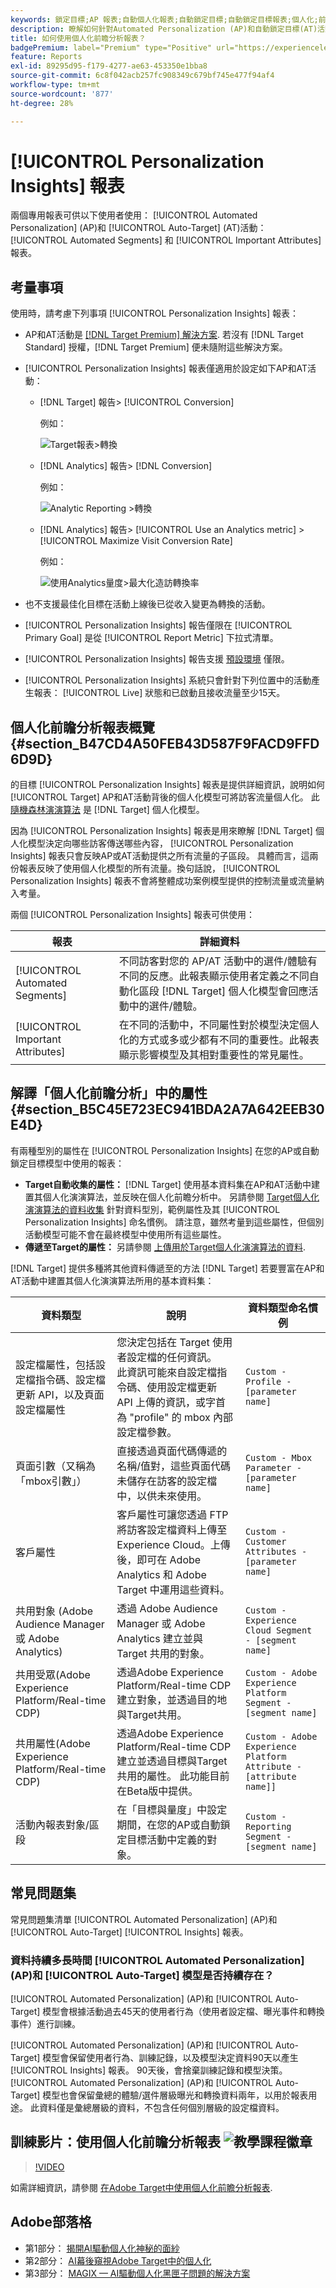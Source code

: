 ```yaml
---
keywords: 鎖定目標;AP 報表;自動個人化報表;自動鎖定目標;自動鎖定目標報表;個人化;前瞻分析;自動化區段;faq;常見問題集;重要屬性
description: 瞭解如何針對Automated Personalization (AP)和自動鎖定目標(AT)活動使用專用報表 — 自動化區段和重要屬性。
title: 如何使用個人化前瞻分析報表？
badgePremium: label="Premium" type="Positive" url="https://experienceleague.adobe.com/docs/target/using/introduction/intro.html?lang=en#premium newtab=true" tooltip="檢視Target Premium包含的內容。"
feature: Reports
exl-id: 89295d95-f179-4277-ae63-453350e1bba8
source-git-commit: 6c8f042acb257fc908349c679bf745e477f94af4
workflow-type: tm+mt
source-wordcount: '877'
ht-degree: 28%

---
```


# [!UICONTROL Personalization Insights] 報表

兩個專用報表可供以下使用者使用： [!UICONTROL Automated Personalization] (AP)和 [!UICONTROL Auto-Target] (AT)活動： [!UICONTROL Automated Segments] 和 [!UICONTROL Important Attributes] 報表。

## 考量事項

使用時，請考慮下列事項 [!UICONTROL Personalization Insights] 報表：

* AP和AT活動是 [[!DNL Target Premium] 解決方案](/help/main/c-intro/intro.md#premium). 若沒有 [!DNL Target Standard] 授權，[!DNL Target Premium] 便未隨附這些解決方案。

* [!UICONTROL Personalization Insights] 報表僅適用於設定如下AP和AT活動：

   * [!DNL Target] 報告> [!UICONTROL Conversion]

     例如：

     ![Target報表>轉換](/help/main/c-reports/assets/conversion.png)

   * [!DNL Analytics] 報告> [!DNL Conversion]

     例如：

     ![Analytic Reporting >轉換](/help/main/c-reports/assets/analytics-reporting-conversion.png)

   * [!DNL Analytics] 報告> [!UICONTROL Use an Analytics metric] > [!UICONTROL Maximize Visit Conversion Rate]

     例如：

     ![使用Analytics量度>最大化造訪轉換率](/help/main/c-reports/assets/maximize-visit-conversion-rate.png)

* 也不支援最佳化目標在活動上線後已從收入變更為轉換的活動。

* [!UICONTROL Personalization Insights] 報告僅限在 [!UICONTROL Primary Goal] 是從 [!UICONTROL Report Metric] 下拉式清單。

* [!UICONTROL Personalization Insights] 報告支援 [預設環境](/help/main/administrating-target/hosts.md) 僅限。

* [!UICONTROL Personalization Insights] 系統只會針對下列位置中的活動產生報表： [!UICONTROL Live] 狀態和已啟動且接收流量至少15天。

## 個人化前瞻分析報表概覽 {#section_B47CD4A50FEB43D587F9FACD9FFD6D9D}

的目標 [!UICONTROL Personalization Insights] 報表是提供詳細資訊，說明如何 [!UICONTROL Target] AP和AT活動背後的個人化模型可將訪客流量個人化。 此 [隨機森林演演算法](/help/main/c-activities/t-automated-personalization/algo-random-forest.md) 是 [!DNL Target] 個人化模型。

因為 [!UICONTROL Personalization Insights] 報表是用來瞭解 [!DNL Target] 個人化模型決定向哪些訪客傳送哪些內容， [!UICONTROL Personalization Insights] 報表只會反映AP或AT活動提供之所有流量的子區段。 具體而言，這兩份報表反映了使用個人化模型的所有流量。換句話說， [!UICONTROL Personalization Insights] 報表不會將整體成功案例模型提供的控制流量或流量納入考量。

兩個 [!UICONTROL Personalization Insights] 報表可供使用：

| 報表 | 詳細資料 |
|--- |--- |
| [!UICONTROL Automated Segments] | 不同訪客對您的 AP/AT 活動中的選件/體驗有不同的反應。此報表顯示使用者定義之不同自動化區段 [!DNL Target] 個人化模型會回應活動中的選件/體驗。 |
| [!UICONTROL Important Attributes] | 在不同的活動中，不同屬性對於模型決定個人化的方式或多或少都有不同的重要性。此報表顯示影響模型及其相對重要性的常見屬性。 |

## 解譯「個人化前瞻分析」中的屬性 {#section_B5C45E723EC941BDA2A7A642EEB30E4D}

有兩種型別的屬性在 [!UICONTROL Personalization Insights] 在您的AP或自動鎖定目標模型中使用的報表：

* **Target自動收集的屬性：** [!DNL Target] 使用基本資料集在AP和AT活動中建置其個人化演演算法，並反映在個人化前瞻分析中。 另請參閱 [Target個人化演演算法的資料收集](/help/main/c-activities/t-automated-personalization/ap-data.md) 針對資料型別，範例屬性及其 [!UICONTROL Personalization Insights] 命名慣例。 請注意，雖然考量到這些屬性，但個別活動模型可能不會在最終模型中使用所有這些屬性。
* **傳遞至Target的屬性：** 另請參閱 [上傳用於Target個人化演演算法的資料](/help/main/c-activities/t-automated-personalization/uploading-data-for-the-target-personalization-algorithms.md).

[!DNL Target] 提供多種將其他資料傳遞至的方法 [!DNL Target] 若要豐富在AP和AT活動中建置其個人化演演算法所用的基本資料集：

| 資料類型 | 說明 | 資料類型命名慣例 |
|--- |--- |--- |
| 設定檔屬性，包括設定檔指令碼、設定檔更新 API，以及頁面設定檔屬性 | 您決定包括在 Target 使用者設定檔的任何資訊。<br>此資訊可能來自設定檔指令碼、使用設定檔更新 API 上傳的資訊，或字首為 &quot;profile&quot; 的 mbox 內部設定檔參數。 | `Custom - Profile - [parameter name]` |
| 頁面引數（又稱為「mbox引數」） | 直接透過頁面代碼傳遞的名稱/值對，這些頁面代碼未儲存在訪客的設定檔中，以供未來使用。 | `Custom - Mbox Parameter - [parameter name]` |
| 客戶屬性 | 客戶屬性可讓您透過 FTP 將訪客設定檔資料上傳至 Experience Cloud。上傳後，即可在 Adobe Analytics 和 Adobe Target 中運用這些資料。 | `Custom - Customer Attributes - [parameter name]` |
| 共用對象 (Adobe Audience Manager 或 Adobe Analytics) | 透過 Adobe Audience Manager 或 Adobe Analytics 建立並與 Target 共用的對象。 | `Custom - Experience Cloud Segment - [segment name]` |
| 共用受眾(Adobe Experience Platform/Real-time CDP) | 透過Adobe Experience Platform/Real-time CDP建立對象，並透過目的地與Target共用。 | `Custom - Adobe Experience Platform Segment - [segment name]` |
| 共用屬性(Adobe Experience Platform/Real-time CDP) | 透過Adobe Experience Platform/Real-time CDP建立並透過目標與Target共用的屬性。 此功能目前在Beta版中提供。 | `Custom - Adobe Experience Platform Attribute - [attribute name]]` |
| 活動內報表對象/區段 | 在「目標與量度」中設定期間，在您的AP或自動鎖定目標活動中定義的對象。 | `Custom - Reporting Segment - [segment name]` |

## 常見問題集

常見問題集清單 [!UICONTROL Automated Personalization] (AP)和 [!UICONTROL Auto-Target] [!UICONTROL Insights] 報表。

### 資料持續多長時間 [!UICONTROL Automated Personalization] (AP)和 [!UICONTROL Auto-Target] 模型是否持續存在？

[!UICONTROL Automated Personalization] (AP)和 [!UICONTROL Auto-Target] 模型會根據活動過去45天的使用者行為（使用者設定檔、曝光事件和轉換事件）進行訓練。

[!UICONTROL Automated Personalization] (AP)和 [!UICONTROL Auto-Target] 模型會保留使用者行為、訓練記錄，以及模型決定資料90天以產生 [!UICONTROL Insights] 報表。 90天後，會捨棄訓練記錄和模型決策。 [!UICONTROL Automated Personalization] (AP)和 [!UICONTROL Auto-Target] 模型也會保留彙總的體驗/選件層級曝光和轉換資料兩年，以用於報表用途。 此資料僅是彙總層級的資料，不包含任何個別層級的設定檔資料。

## 訓練影片：使用個人化前瞻分析報表 ![教學課程徽章](/help/main/assets/tutorial.png)

>[!VIDEO](https://video.tv.adobe.com/v/25601/)

如需詳細資訊，請參閱 [在Adobe Target中使用個人化前瞻分析報表](https://helpx.adobe.com/target/kt/using/personalization-insights-report-feature-video-use.html).

## Adobe部落格

* 第1部分： [揭開AI驅動個人化神秘的面紗](https://theblog.adobe.com/taking-mystery-magic-ai-driven-personalization-part-1/)
* 第2部分： [AI幕後窺視Adobe Target中的個人化](https://theblog.adobe.com/a-peek-behind-the-curtain-of-ai-for-personalization-in-adobe-target/)
* 第3部分： [MAGIX — AI驅動個人化黑匣子問題的解決方案](https://theblog.adobe.com/magix-the-solution-to-the-black-box-issue-of-ai-driven-personalization/)
